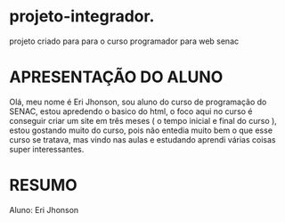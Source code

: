 # projeto-integrador.
projeto criado para para o curso programador para web senac

# __APRESENTAÇÃO DO ALUNO__

Olá, meu nome é Eri Jhonson, sou aluno do curso de programação do SENAC, estou apredendo o basico do html, o foco aqui no curso é conseguir criar um site em três meses ( o tempo inicial e final do curso ), estou gostando muito do curso, pois não entedia muito bem o que esse curso se tratava, mas vindo nas aulas e estudando aprendi várias coisas super interessantes.
# __RESUMO__ 

Aluno: Eri Jhonson 
